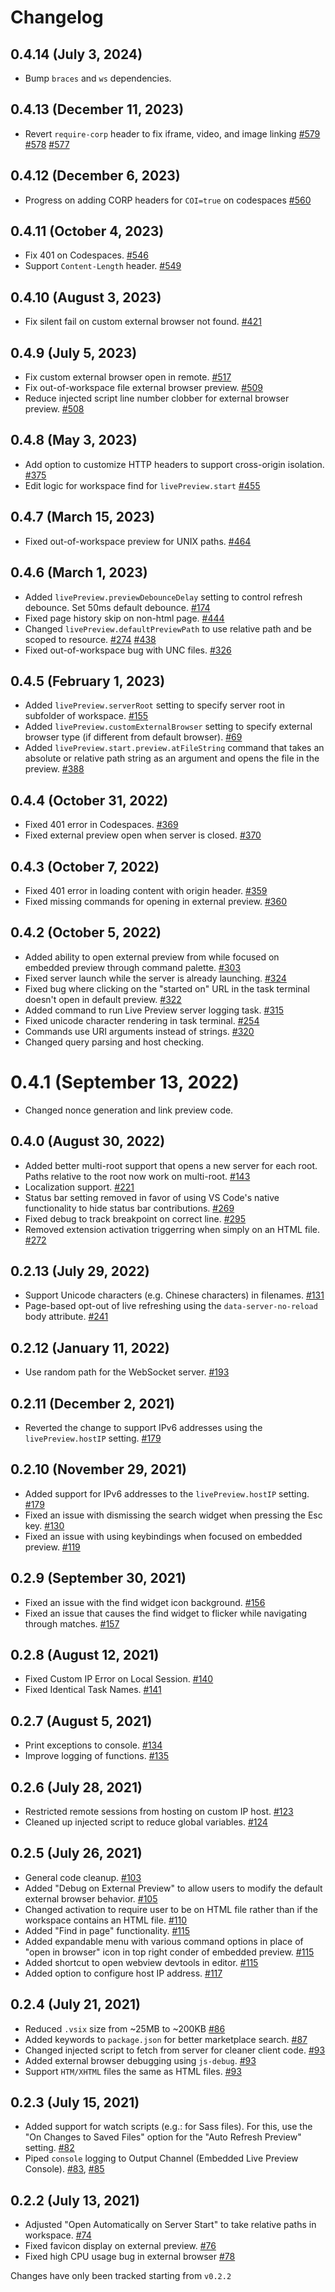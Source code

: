 # Changelog

## 0.4.14 (July 3, 2024)

- Bump `braces` and `ws` dependencies.

## 0.4.13 (December 11, 2023)

- Revert `require-corp` header to fix iframe, video, and image linking [#579](https://github.com/microsoft/vscode-livepreview/issues/579) [#578](https://github.com/microsoft/vscode-livepreview/issues/578) [#577](https://github.com/microsoft/vscode-livepreview/issues/577)

## 0.4.12 (December 6, 2023)

- Progress on adding CORP headers for `COI=true` on codespaces [#560](https://github.com/microsoft/vscode-livepreview/issues/560)

## 0.4.11 (October 4, 2023)

- Fix 401 on Codespaces. [#546](https://github.com/microsoft/vscode-livepreview/issues/546)
- Support `Content-Length` header. [#549](https://github.com/microsoft/vscode-livepreview/issues/549)

## 0.4.10 (August 3, 2023)

- Fix silent fail on custom external browser not found. [#421](https://github.com/microsoft/vscode-livepreview/issues/421)

## 0.4.9 (July 5, 2023)

- Fix custom external browser open in remote. [#517](https://github.com/microsoft/vscode-livepreview/issues/517)
- Fix out-of-workspace file external browser preview. [#509](https://github.com/microsoft/vscode-livepreview/issues/509)
- Reduce injected script line number clobber for external browser preview. [#508](https://github.com/microsoft/vscode-livepreview/issues/508)

## 0.4.8 (May 3, 2023)

- Add option to customize HTTP headers to support cross-origin isolation. [#375](https://github.com/microsoft/vscode-livepreview/issues/375)
- Edit logic for workspace find for `livePreview.start` [#455](https://github.com/microsoft/vscode-livepreview/issues/455)

## 0.4.7 (March 15, 2023)

- Fixed out-of-workspace preview for UNIX paths. [#464](https://github.com/microsoft/vscode-livepreview/issues/464)

## 0.4.6 (March 1, 2023)

- Added `livePreview.previewDebounceDelay` setting to control refresh debounce. Set 50ms default debounce. [#174](https://github.com/microsoft/vscode-livepreview/issues/174)
- Fixed page history skip on non-html page. [#444](https://github.com/microsoft/vscode-livepreview/issues/444)
- Changed `livePreview.defaultPreviewPath` to use relative path and be scoped to resource. [#274](https://github.com/microsoft/vscode-livepreview/issues/274) [#438](https://github.com/microsoft/vscode-livepreview/issues/438)
- Fixed out-of-workspace bug with UNC files. [#326](https://github.com/microsoft/vscode-livepreview/issues/326)

## 0.4.5 (February 1, 2023)

- Added `livePreview.serverRoot` setting to specify server root in subfolder of workspace. [#155](https://github.com/microsoft/vscode-livepreview/issues/155)
- Added `livePreview.customExternalBrowser` setting to specify external browser type (if different from default browser). [#69](https://github.com/microsoft/vscode-livepreview/issues/69)
- Added `livePreview.start.preview.atFileString` command that takes an absolute or relative path string as an argument and opens the file in the preview. [#388](https://github.com/microsoft/vscode-livepreview/issues/388)

## 0.4.4 (October 31, 2022)

- Fixed 401 error in Codespaces. [#369](https://github.com/microsoft/vscode-livepreview/issues/369)
- Fixed external preview open when server is closed. [#370](https://github.com/microsoft/vscode-livepreview/issues/370)

## 0.4.3 (October 7, 2022)

- Fixed 401 error in loading content with origin header. [#359](https://github.com/microsoft/vscode-livepreview/issues/359)
- Fixed missing commands for opening in external preview. [#360](https://github.com/microsoft/vscode-livepreview/issues/360)

## 0.4.2 (October 5, 2022)

- Added ability to open external preview from while focused on embedded preview through command palette. [#303](https://github.com/microsoft/vscode-livepreview/issues/303)
- Fixed server launch while the server is already launching. [#324](https://github.com/microsoft/vscode-livepreview/issues/324)
- Fixed bug where clicking on the "started on" URL in the task terminal doesn't open in default preview. [#322](https://github.com/microsoft/vscode-livepreview/issues/322)
- Added command to run Live Preview server logging task. [#315](https://github.com/microsoft/vscode-livepreview/issues/315)
- Fixed unicode character rendering in task terminal. [#254](https://github.com/microsoft/vscode-livepreview/issues/254)
- Commands use URI arguments instead of strings. [#320](https://github.com/microsoft/vscode-livepreview/issues/320)
- Changed query parsing and host checking.

# 0.4.1 (September 13, 2022)

- Changed nonce generation and link preview code.

## 0.4.0 (August 30, 2022)

- Added better multi-root support that opens a new server for each root. Paths relative to the root now work on multi-root. [#143](https://github.com/microsoft/vscode-livepreview/issues/143)
- Localization support. [#221](https://github.com/microsoft/vscode-livepreview/issues/221)
- Status bar setting removed in favor of using VS Code's native functionality to hide status bar contributions. [#269](https://github.com/microsoft/vscode-livepreview/issues/269)
- Fixed debug to track breakpoint on correct line. [#295](https://github.com/microsoft/vscode-livepreview/issues/295)
- Removed extension activation triggerring when simply on an HTML file. [#272](https://github.com/microsoft/vscode-livepreview/issues/272)

## 0.2.13 (July 29, 2022)

- Support Unicode characters (e.g. Chinese characters) in filenames. [#131](https://github.com/microsoft/vscode-livepreview/issues/131)
- Page-based opt-out of live refreshing using the `data-server-no-reload` body attribute. [#241](https://github.com/microsoft/vscode-livepreview/issues/241)

## 0.2.12 (January 11, 2022)

- Use random path for the WebSocket server. [#193](https://github.com/microsoft/vscode-livepreview/issues/193)

## 0.2.11 (December 2, 2021)

- Reverted the change to support IPv6 addresses using the `livePreview.hostIP` setting. [#179](https://github.com/microsoft/vscode-livepreview/issues/179)

## 0.2.10 (November 29, 2021)

- Added support for IPv6 addresses to the `livePreview.hostIP` setting. [#179](https://github.com/microsoft/vscode-livepreview/issues/179)
- Fixed an issue with dismissing the search widget when pressing the Esc key. [#130](https://github.com/microsoft/vscode-livepreview/issues/130)
- Fixed an issue with using keybindings when focused on embedded preview. [#119](https://github.com/microsoft/vscode-livepreview/issues/119)

## 0.2.9 (September 30, 2021)

- Fixed an issue with the find widget icon background. [#156](https://github.com/microsoft/vscode-livepreview/issues/156)
- Fixed an issue that causes the find widget to flicker while navigating through matches. [#157](https://github.com/microsoft/vscode-livepreview/issues/157)

## 0.2.8 (August 12, 2021)

- Fixed Custom IP Error on Local Session. [#140](https://github.com/microsoft/vscode-livepreview/pull/#140)
- Fixed Identical Task Names. [#141](https://github.com/microsoft/vscode-livepreview/pull/#141)

## 0.2.7 (August 5, 2021)

- Print exceptions to console. [#134](https://github.com/microsoft/vscode-livepreview/pull/134)
- Improve logging of functions. [#135](https://github.com/microsoft/vscode-livepreview/pull/135)

## 0.2.6 (July 28, 2021)

- Restricted remote sessions from hosting on custom IP host. [#123](https://github.com/microsoft/vscode-livepreview/pull/123)
- Cleaned up injected script to reduce global variables. [#124](https://github.com/microsoft/vscode-livepreview/pull/125)

## 0.2.5 (July 26, 2021)

- General code cleanup. [#103](https://github.com/microsoft/vscode-livepreview/pull/103)
- Added "Debug on External Preview" to allow users to modify the default external browser behavior. [#105](https://github.com/microsoft/vscode-livepreview/pull/105)
- Changed activation to require user to be on HTML file rather than if the workspace contains an HTML file. [#110](https://github.com/microsoft/vscode-livepreview/pull/110)
- Added "Find in page" functionality. [#115](https://github.com/microsoft/vscode-livepreview/pull/115)
- Added expandable menu with various command options in place of "open in browser" icon in top right conder of embedded preview. [#115](https://github.com/microsoft/vscode-livepreview/pull/115)
- Added shortcut to open webview devtools in editor. [#115](https://github.com/microsoft/vscode-livepreview/pull/115)
- Added option to configure host IP address. [#117](https://github.com/microsoft/vscode-livepreview/pull/117)

## 0.2.4 (July 21, 2021)

- Reduced `.vsix` size from ~25MB to ~200KB [#86](https://github.com/microsoft/vscode-livepreview/pull/86)
- Added keywords to `package.json` for better marketplace search. [#87](https://github.com/microsoft/vscode-livepreview/pull/87)
- Changed injected script to fetch from server for cleaner client code. [#93](https://github.com/microsoft/vscode-livepreview/pull/93)
- Added external browser debugging using `js-debug`. [#93](https://github.com/microsoft/vscode-livepreview/pull/93)
- Support `HTM/XHTML` files the same as HTML files. [#93](https://github.com/microsoft/vscode-livepreview/pull/93)

## 0.2.3 (July 15, 2021)

- Added support for watch scripts (e.g.: for Sass files). For this, use the "On Changes to Saved Files" option for the "Auto Refresh Preview" setting. [#82](https://github.com/microsoft/vscode-livepreview/pull/82)
- Piped `console` logging to Output Channel (Embedded Live Preview Console). [#83](https://github.com/microsoft/vscode-livepreview/pull/83), [#85](https://github.com/microsoft/vscode-livepreview/pull/85)

## 0.2.2 (July 13, 2021)

- Adjusted "Open Automatically on Server Start" to take relative paths in workspace. [#74](https://github.com/microsoft/vscode-livepreview/pull/74)
- Fixed favicon display on external preview. [#76](https://github.com/microsoft/vscode-livepreview/pull/76)
- Fixed high CPU usage bug in external browser [#78](https://github.com/microsoft/vscode-livepreview/pull/78)

Changes have only been tracked starting from `v0.2.2`
